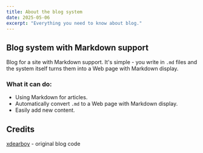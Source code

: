 ```yaml
---
title: About the blog system
date: 2025-05-06
excerpt: "Everything you need to know about blog."
---
```


## Blog system with Markdown support

Blog for a site with Markdown support. It's simple - you write in `.md` files and the system itself turns them into a Web page with Markdown display.

### What it can do:

- Using Markdown for articles.
- Automatically convert `.md` to a Web page with Markdown display.
- Easily add new content.

## Credits
 [xdearboy](https://dev0.cfd/) - original blog code